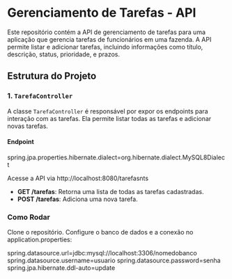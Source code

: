 # Gerenciamento de Tarefas - API

Este repositório contém a API de gerenciamento de tarefas para uma aplicação que gerencia tarefas de funcionários em uma fazenda. A API permite listar e adicionar tarefas, incluindo informações como título, descrição, status, prioridade, e prazos.

## Estrutura do Projeto

### 1. `TarefaController`

A classe `TarefaController` é responsável por expor os endpoints para interação com as tarefas. Ela permite listar todas as tarefas e adicionar novas tarefas.

#### Endpoint
spring.jpa.properties.hibernate.dialect=org.hibernate.dialect.MySQL8Dialect

Acesse a API via http://localhost:8080/tarefasnts

- **GET /tarefas**: Retorna uma lista de todas as tarefas cadastradas.
- **POST /tarefas**: Adiciona uma nova tarefa.

### Como Rodar
Clone o repositório.
Configure o banco de dados e a conexão no application.properties:

spring.datasource.url=jdbc:mysql://localhost:3306/nomedobanco
spring.datasource.username=usuario
spring.datasource.password=senha
spring.jpa.hibernate.ddl-auto=update

